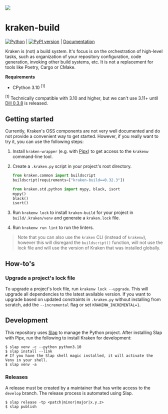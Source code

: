 <img src="https://github.com/kraken-build/kraken/assets/1318438/2db43261-07ef-44dc-9f95-5d8335f7e0bf" align="center">

# kraken-build

[![Python](https://github.com/kraken-build/kraken/actions/workflows/python.yaml/badge.svg)](https://github.com/kraken-build/kraken/actions/workflows/python.yaml) |
[![PyPI version](https://badge.fury.io/py/kraken-build.svg)](https://badge.fury.io/py/kraken-build) |
[Documentation](https://kraken-build.github.io/kraken/)

Kraken is (not) a build system. It's focus is on the orchestration of high-level tasks, such as organization of your
repository configuration, code generation, invoking other build systems, etc. It is not a replacement for tools like
Poetry, Cargo or CMake.

__Requirements__

* CPython 3.10 <sup>[1]</sup>

<sup>[1]</sup> Technically compatible with 3.10 and higher, but we can't use 3.11+ until
[Dill 0.3.8](https://github.com/uqfoundation/dill/issues/595) is released.

## Getting started

  [Pipx]: https://pypa.github.io/pipx/

Currently, Kraken's OSS components are not very well documented and do not provide a convenient way to get started.
However, if you really want to try it, you can use the following steps:

1. Install `kraken-wrapper` (e.g. with [Pipx][]) to get access to the `krakenw` command-line tool.
2. Create a `.kraken.py` script in your project's root directory.

    ```py
    from kraken.common import buildscript
    buildscript(requirements=["kraken-build==0.32.3"])
    
    from kraken.std.python import mypy, black, isort
    mypy()
    black()
    isort()
    ```
3. Run `krakenw lock` to install `kraken-build` for your project in `build/.kraken/venv` and generate a `kraken.lock` file.
4. Run `krakenw run lint` to run the linters.

> Note that you can also use the `kraken` CLI (instead of `krakenw`), however this will disregard the `buildscript()`
> function, will not use the lock file and will use the version of Kraken that was installed globally.

## How-to's

### Upgrade a project's lock file

To upgrade a project's lock file, run `krakenw lock --upgrade`. This will upgrade all dependencies to the latest
available version. If you want to upgrade based on updated constraints in `.kraken.py` without installing from scratch,
add the `--incremental` flag or set `KRAKENW_INCREMENTAL=1`.

## Development

  [Slap]: https://github.com/NiklasRosenstein/slap

This repository uses [Slap][] to manage the Python project. After installing Slap with Pipx, run the following to install Kraken for development:

```
$ slap venv -c --python python3.10
$ slap install --link
# If you have the Slap shell magic installed, it will activate the Venv in your shell.
$ slap venv -a
```

### Releases

A release must be created by a maintainer that has write access to the `develop` branch. The release process
is automated using Slap.

    $ slap release -tp <patch|minor|major|x.y.z>
    $ slap publish
